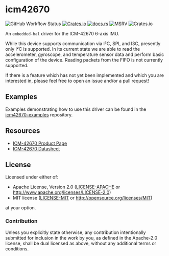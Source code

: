 # icm42670

![GitHub Workflow Status](https://img.shields.io/github/actions/workflow/status/jessebraham/icm42670/ci.yaml?label=CI&logo=github&style=flat-square)
[![Crates.io](https://img.shields.io/crates/v/icm42670?color=C96329&logo=Rust&style=flat-square)](https://crates.io/crates/icm42670)
[![docs.rs](https://img.shields.io/docsrs/icm42670?color=C96329&logo=rust&style=flat-square)](https://docs.rs/icm42670)
![MSRV](https://img.shields.io/badge/MSRV-1.60-blue?style=flat-square)
![Crates.io](https://img.shields.io/crates/l/icm42670?style=flat-square)

An `embedded-hal` driver for the ICM-42670 6-axis IMU.

While this device supports communication via I²C, SPI, and I3C, presently only I²C is supported. In its current state we are able to read the accelerometer, gyroscope, and temperature sensor data and perform basic configuration of the device. Reading packets from the FIFO is not currently supported.

If there is a feature which has not yet been implemented and which you are interested in, please feel free to open an issue and/or a pull request!

## Examples

Examples demonstrating how to use this driver can be found in the [icm42670-examples] repository.

[icm42670-examples]: https://github.com/jessebraham/icm42670-examples

## Resources

- [ICM-42670 Product Page](https://invensense.tdk.com/products/motion-tracking/6-axis/icm-42670-P/)
- [ICM-42670 Datasheet](https://3cfeqx1hf82y3xcoull08ihx-wpengine.netdna-ssl.com/wp-content/uploads/2021/07/DS-000451-ICM-42670-P-v1.0.pdf)

## License

Licensed under either of:

- Apache License, Version 2.0 ([LICENSE-APACHE](LICENSE-APACHE) or http://www.apache.org/licenses/LICENSE-2.0)
- MIT license ([LICENSE-MIT](LICENSE-MIT) or http://opensource.org/licenses/MIT)

at your option.

### Contribution

Unless you explicitly state otherwise, any contribution intentionally submitted for inclusion in
the work by you, as defined in the Apache-2.0 license, shall be dual licensed as above, without
any additional terms or conditions.
